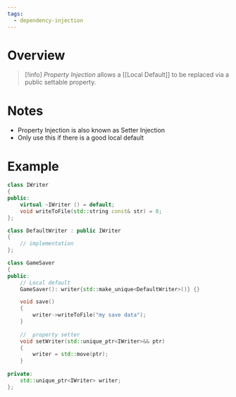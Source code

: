 ```yaml
---
tags:
  - dependency-injection
---
```

# Overview

> [!info] *Property Injection* allows a [[Local Default]] to be replaced via a public settable property.

# Notes

- Property Injection is also known as Setter Injection
- Only use this if there is a good local default

# Example

```cpp
class IWriter
{
public:
	virtual ~IWriter () = default;
	void writeToFile(std::string const& str) = 0;
};

class DefaultWriter : public IWriter
{
	// implementation
};

class GameSaver
{
public:
	// Local default
	GameSaver(): writer{std::make_unique<DefaultWriter>()} {}

	void save()
	{
		writer->writeToFile("my save data");
	}
	
	//  property setter
	void setWriter(std::unique_ptr<IWriter>&& ptr)
	{
		writer = std::move(ptr);
	}
	
private:
	std::unique_ptr<IWriter> writer;
};
```
